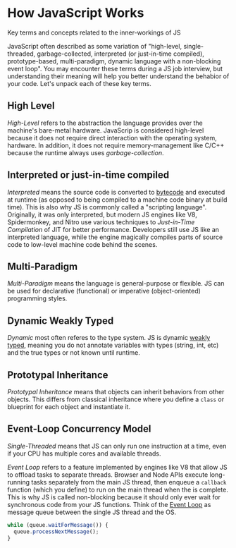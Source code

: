 # How JavaScript Works

Key terms and concepts related to the inner-workings of JS

JavaScript often described as some variation of "high-level, single-threaded, garbage-collected, interpreted (or just-in-time compiled), prototype-based, multi-paradigm, dynamic language with a non-blocking event loop". You may encounter these terms during a JS job interview, but understanding their meaning will help you better understand the behabior of your code. Let's unpack each of these key terms.

## High Level
*High-Level* refers to the abstraction the language provides over the machine's bare-metal hardware. JavaScrip is considered high-level because it does not require direct interaction with the operating system, hardware. In addition, it does not require memory-management like C/C++ because the runtime always uses _garbage-collection_.

## Interpreted or just-in-time compiled
*Interpreted* means the source code is converted to [bytecode](https://en.wikipedia.org/wiki/Bytecode) and executed at runtime (as opposed to being compiled to a machine code binary at build time). This is also why JS is commonly called a "scripting language". Originally, it was only interpreted, but modern JS engines like V8, Spidermonkey, and Nitro use various techniques to _Just-in-Time Compilation_ of JIT for better performance. Developers still use JS like an interpreted language, while the engine magically compiles parts of source code to low-level machine code behind the scenes.

## Multi-Paradigm
*Multi-Paradigm* means the language is general-purpose or flexible. JS can be used for declarative (functional) or imperative (object-oriented) programming styles.

## Dynamic Weakly Typed
*Dynamic* most often referes to the type system. JS is dynamic [weakly typed](https://en.wikipedia.org/wiki/Strong_and_weak_typing), meaning you do not annotate variables with types (string, int, etc) and the true types or not known until runtime.

## Prototypal Inheritance
*Prototypal Inheritance* means that objects can inherit behaviors from other objects. This differs from classical inheritance where you define a `class` or blueprint for each object and instantiate it. 

## Event-Loop Concurrency Model
*Single-Threaded* means that JS can only run one instruction at a time, even if your CPU has multiple cores and available threads.

*Event Loop* refers to a feature implemented by engines like V8 that allow JS to offload tasks to separate threads. Browser and Node APIs execute long-running tasks separately from the main JS thread, then enqueue a `callback` function (which you define) to run on the main thread when the is complete. This is why JS is called non-blocking because it should only ever wait for synchronous code from your JS functions. Think of the [Event Loop](https://developer.mozilla.org/en-US/docs/Web/JavaScript/EventLoop) as message queue between the single JS thread and the OS.

```js
while (queue.waitForMessage()) {
  queue.processNextMessage();
}
```




















